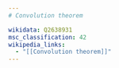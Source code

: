 ```yaml
---
# Convolution theorem

wikidata: Q2638931
msc_classification: 42
wikipedia_links:
  - "[[Convolution theorem]]"
---
```

